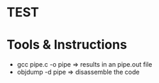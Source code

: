 # TEST

# Tools & Instructions

- gcc pipe.c -o pipe => results in an pipe.out file
- objdump -d pipe => disassemble the code
